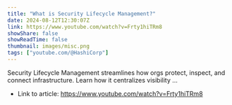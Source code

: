 ```yaml
---
title: "What is Security Lifecycle Management?"
date: 2024-08-12T12:30:07Z
link: https://www.youtube.com/watch?v=Frty1hiTRm8
showShare: false
showReadTime: false
thumbnail: images/misc.png
tags: ["youtube.com/@HashiCorp"]
---
```

Security Lifecycle Management streamlines how orgs protect, inspect, and connect infrastructure. Learn how it centralizes visibility ...

- Link to article: https://www.youtube.com/watch?v=Frty1hiTRm8